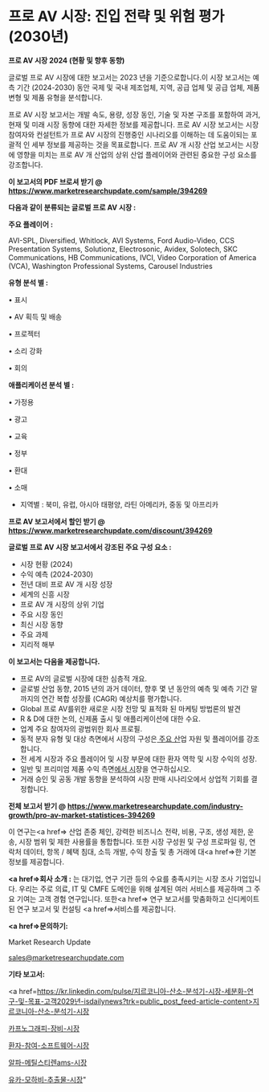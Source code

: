 # 프로 AV 시장: 진입 전략 및 위험 평가(2030년)

<strong>프로 AV 시장 2024 (현황 및 향후 동향)</strong>

글로벌 프로 AV 시장에 대한 보고서는 2023 년을 기준으로합니다.이 시장 보고서는 예측 기간 (2024-2030) 동안 국제 및 국내 제조업체, 지역, 공급 업체 및 공급 업체, 제품 변형 및 제품 유형을 분석합니다.

프로 AV 시장 보고서는 개발 속도, 용량, 성장 동인, 기술 및 자본 구조를 포함하여 과거, 현재 및 미래 시장 동향에 대한 자세한 정보를 제공합니다. 프로 AV 시장 보고서는 시장 참여자와 컨설턴트가 프로 AV 시장의 진행중인 시나리오를 이해하는 데 도움이되는 포괄적 인 세부 정보를 제공하는 것을 목표로합니다. 프로 AV 개 시장 산업 보고서는 시장에 영향을 미치는 프로 AV 개 산업의 상위 산업 플레이어와 관련된 중요한 구성 요소를 강조합니다.



<strong>이 보고서의 PDF 브로셔 받기 @ <a href=https://www.marketresearchupdate.com/sample/394269>https://www.marketresearchupdate.com/sample/394269</a></strong>



<strong>다음과 같이 분류되는 글로벌 프로 AV 시장 :</strong>



<strong>주요 플레이어 :</strong>

AVI-SPL, Diversified, Whitlock, AVI Systems, Ford Audio-Video, CCS Presentation Systems, Solutionz, Electrosonic, Avidex, Solotech, SKC Communications, HB Communications, IVCI, Video Corporation of America (VCA), Washington Professional Systems, Carousel Industries



<strong>유형 분석 별 :</strong>

• 표시

• AV 획득 및 배송

• 프로젝터

• 소리 강화

• 회의



<strong>애플리케이션 분석 별 :</strong>

• 가정용

• 광고

• 교육

• 정부

• 환대

• 소매

<ul>
  <li>지역별 : 북미, 유럽, 아시아 태평양, 라틴 아메리카, 중동 및 아프리카</li>
</ul>


<strong>프로 AV 보고서에서 할인 받기 @ <a href=https://www.marketresearchupdate.com/discount/394269>https://www.marketresearchupdate.com/discount/394269</a></strong>



<strong>글로벌 프로 AV 시장 보고서에서 강조된 주요 구성 요소 :</strong>
<ul>
  <li>시장 현황 (2024)</li>
  <li>수익 예측 (2024-2030)</li>
  <li>전년 대비 프로 AV 개 시장 성장</li>
  <li>세계의 신흥 시장</li>
  <li>프로 AV 개 시장의 상위 기업</li>
  <li>주요 시장 동인</li>
  <li>최신 시장 동향</li>
  <li>주요 과제</li>
  <li>지리적 해부</li>
</ul>


<strong>이 보고서는 다음을 제공합니다.</strong>
<ul>
  <li>프로 AV의 글로벌 시장에 대한 심층적 개요.</li>
  <li>글로벌 산업 동향, 2015 년의 과거 데이터, 향후 몇 년 동안의 예측 및 예측 기간 말까지의 연간 복합 성장률 (CAGR) 예상치를 평가합니다.</li>
  <li>Global 프로 AV를위한 새로운 시장 전망 및 표적화 된 마케팅 방법론의 발견</li>
  <li>R &amp; D에 대한 논의, 신제품 출시 및 애플리케이션에 대한 수요.</li>
  <li>업계 주요 참여자의 광범위한 회사 프로필.</li>
  <li>동적 분자 유형 및 대상 측면에서 시장의 구성은<a href=> 주요 산</a>업 자원 및 플레이어를 강조합니다.</li>
  <li>전 세계 시장과 주요 플레이어 및 시장 부문에 대한 환자 역학 및 시장 수익의 성장.</li>
  <li>일반 및 프리미엄 제품 수익 측면<a href=>에서 시</a>장을 연구하십시오.</li>
  <li>거래 승인 및 공동 개발 동향을 분석하여 시장 판매 시나리오에서 상업적 기회를 결정합니다.</li>
</ul>



<strong>전체 보고서 받기 @ <a href=https://www.marketresearchupdate.com/industry-growth/pro-av-market-statistices-394269>https://www.marketresearchupdate.com/industry-growth/pro-av-market-statistices-394269</a></strong>

이 연구는<a href=> 산업 존중</a> 체인, 강력한 비즈니스 전략, 비용, 구조, 생성 제한, 운송, 시장 범위 및 제한 사용률을 통합합니다. 또한 시장 구성원 및 구성 프로파일 링, 연락처 데이터, 항목 / 혜택 침대, 소득 개발, 수익 창출 및 총 거래에 대<a href=>한 기본 </a>정보를 제공합니다.



<strong><a href=>회사 소</a>개 :</strong>
는 대기업, 연구 기관 등의 수요를 충족시키는 시장 조사 기업입니다. 우리는 주로 의료, IT 및 CMFE 도메인을 위해 설계된 여러 서비스를 제공하며 그 주요 기여는 고객 경험 연구입니다. 또한<a href=> 연구 보</a>고서를 맞춤화하고 신디케이트 된 연구 보고서 및 컨설팅 <a href=>서비스</a>를 제공합니다.



<strong><a href=>문의하기:</a></strong>

Market Research Update

sales@marketresearchupdate.com



<strong>기타 보고서:</strong>

<a href=https://kr.linkedin.com/pulse/지르코니아-산소-분석기-시장-세분화-연구-및-목표-고객2029년-isdailynews?trk=public_post_feed-article-content>지르코니아-산소-분석기-시장</a>

<a href=https://www.linkedin.com/pulse/카프노그래피-장비-시장-진입-전략-및-위험-평가2029년-consumer-connection-chronicles-24-/>카프노그래피-장비-시장</a>

<a href=https://www.linkedin.com/pulse/환자-참여-소프트웨어-시장-경쟁-분석-및-성장-잠재력-2029-f1dvf/>환자-참여-소프트웨어-시장</a>

<a href=https://www.linkedin.com/pulse/알파-메틸스티렌ams-시장-동향-및-성장-전망-consumer-connection-chronicles-24--dhfxf/>알파-메틸스티렌ams-시장</a>

<a href=https://www.linkedin.com/pulse/유카-모하비-추출물-시장-동향-및-성장-전망-survey-savvy-insights-360-analysis-qt1rc/>유카-모하비-추출물-시장</a>"
